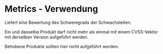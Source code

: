 # Metrics - Verwendung

Liefert eine Bewertung des Schweregrads der Schwachstellen.

Ein und dasselbe Produkt darf nicht mehr als einmal mit einem CVSS-Vektor mit derselben Version aufgeführt werden.

Behobene Produkte sollten hier nicht aufgeführt werden.
